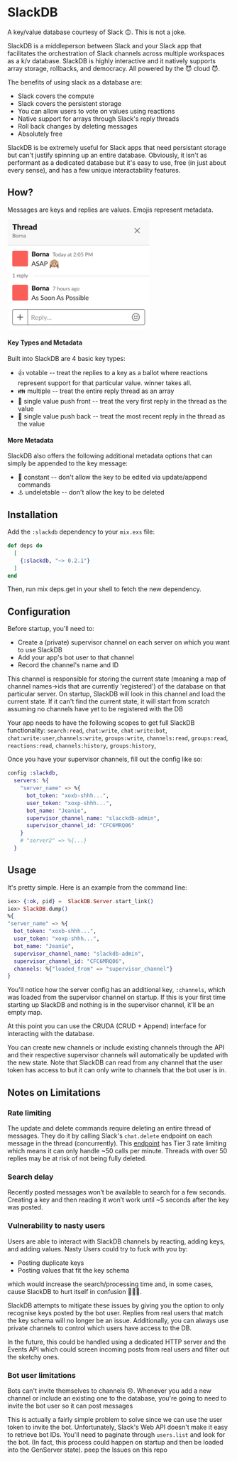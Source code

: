# SlackDB

A key/value database courtesy of Slack 🙃. This is not a joke.

SlackDB is a middleperson between Slack and your Slack app that facilitates the orchestration of Slack channels across multiple workspaces as a k/v database. SlackDB is highly interactive and it natively supports array storage, rollbacks, and democracy. All powered by the 😈 cloud 😈.

The benefits of using slack as a database are:
* Slack covers the compute
* Slack covers the persistent storage
* You can allow users to vote on values using reactions
* Native support for arrays through Slack's reply threads
* Roll back changes by deleting messages 
* Absolutely free 

SlackDB is be extremely useful for Slack apps that need persistant storage but can't justify spinning up an entire database. Obviously, it isn't as performant as a dedicated database but it's easy to use, free (in just about every sense), and has a few unique interactability features.

## How?

Messages are keys and replies are values. Emojis represent metadata. 

<img src="design/assets/metadata.png" width="320">

#### Key Types and Metadata

Built into SlackDB are 4 basic key types:
* 👍 votable -- treat the replies to a key as a ballot where reactions represent support for that particular value. winner takes all.
* 👪 multiple -- treat the entire reply thread as an array
* 🙉 single value push front -- treat the very first reply in the thread as the value
* 🐒 single value push back -- treat the most recent reply in the thread as the value

#### More Metadata

SlackDB also offers the following additional metadata options that can simply be appended to the key message:
* 🚯 constant -- don't allow the key to be edited via update/append commands
* ⚓ undeletable -- don't allow the key to be deleted

## Installation
<!-- 
If [available in Hex](https://hex.pm/docs/publish), the package can be installed
by adding `slackdb` to your list of dependencies in `mix.exs`: -->

Add the `:slackdb` dependency to your `mix.exs` file:

```elixir
def deps do
  [
    {:slackdb, "~> 0.2.1"}
  ]
end
```

Then, run mix deps.get in your shell to fetch the new dependency.

<!-- 
Documentation can be generated with [ExDoc](https://github.com/elixir-lang/ex_doc)
and published on [HexDocs](https://hexdocs.pm). Once published, the docs can
be found at [https://hexdocs.pm/slackdb](https://hexdocs.pm/slackdb). -->

## Configuration

Before startup, you'll need to:
* Create a (private) supervisor channel on each server on which you want to use SlackDB
* Add your app's bot user to that channel
* Record the channel's name and ID

This channel is responsible for storing the current state (meaning a map of channel names->ids that are currently 'registered') of the database on that particular server. On startup, SlackDB will look in this channel and load the current state. If it can't find the current state, it will start from scratch assuming no channels have yet to be registered with the DB

Your app needs to have the following scopes to get full SlackDB functionality:
`search:read`, `chat:write`, `chat:write:bot`, `chat:write:user`,`channels:write`, `groups:write`, `channels:read`, `groups:read`, `	reactions:read`, `channels:history`, `groups:history`, 

Once you have your supervisor channels, fill out the config like so:

```elixir
config :slackdb,
  servers: %{
    "server_name" => %{
      bot_token: "xoxb-shhh...",
      user_token: "xoxp-shhh...",
      bot_name: "Jeanie",
      supervisor_channel_name: "slacckdb-admin",
      supervisor_channel_id: "CFC6MRQ06"
    }
    # "server2" => %{...}
  }
```

## Usage

It's pretty simple. Here is an example from the command line:
```elixir 
iex> {:ok, pid} =  SlackDB.Server.start_link()
iex> SlackDB.dump() 
%{
"server_name" => %{
  bot_token: "xoxb-shhh...",
  user_token: "xoxp-shhh...",
  bot_name: "Jeanie",
  supervisor_channel_name: "slackdb-admin",
  supervisor_channel_id: "CFC6MRQ06",
  channels: %{"loaded_from" => "supervisor_channel"}
}
```
You'll notice how the server config has an additional key, `:channels`, which was loaded from the supervisor channel on startup. If this is your first time starting up SlackDB and nothing is in the supervisor channel, it'll be an empty map.

At this point you can use the CRUDA (CRUD + Append) interface for interacting with the database.

You can create new channels or include existing channels through the API and their respective supervisor channels will automatically be updated with the new state. Note that SlackDB can read from any channel that the user token has access to but it can only write to channels that the bot user is in.


## Notes on Limitations
### Rate limiting
The update and delete commands require deleting an entire thread of messages. They do it by calling Slack's `chat.delete` endpoint on each message in the thread (concurrently). This [endpoint](https://api.slack.com/methods/chat.delete) has Tier 3 rate limiting which means it can only handle ~50 calls per minute. Threads with over 50 replies may be at risk of not being fully deleted. 

### Search delay
Recently posted messages won’t be available to search for a few seconds. Creating a key and then reading it won’t work until ~5 seconds after the key was posted.

### Vulnerability to nasty users
Users are able to interact with SlackDB channels by reacting, adding keys, and adding values.
Nasty Users could try to fuck with you by:
* Posting duplicate keys
* Posting values that fit the key schema

which would increase the search/processing time and, in some cases, cause SlackDB to hurt itself in confusion 🐤🐤🐤.

SlackDB attempts to mitigate these issues by giving you the option to only recognise keys posted by the bot user. Replies from real users that match the key schema will no longer be an issue. Additionally, you can always use private channels to control which users have access to the DB.

In the future, this could be handled using a dedicated HTTP server and the Events API which could screen incoming posts from real users and filter out the sketchy ones.

### Bot user limitations
Bots can't invite themselves to channels 😞. Whenever you add a new channel or include an existing one to the database, you're going to need to invite the bot user so it can post messages 

This is actually a fairly simple problem to solve since we can use the user token to invite the bot. Unfortunately, Slack's Web API doesn't make it easy to retrieve bot IDs. You'll need to paginate through `users.list` and look for the bot. (In fact, this process could happen on startup and then be loaded into the GenServer state). peep the Issues on this repo
